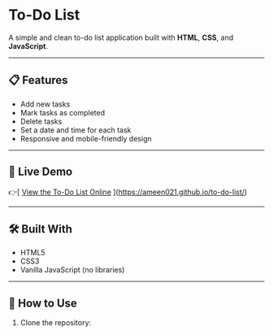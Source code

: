 # To-Do List

A simple and clean to-do list application built with **HTML**, **CSS**, and **JavaScript**.

---

## 📋 Features

- Add new tasks
- Mark tasks as completed
- Delete tasks
- Set a date and time for each task
- Responsive and mobile-friendly design

---

## 🚀 Live Demo

👉[ [View the To-Do List Online](https://your-github-username.github.io/to-do-list/)  ](https://ameen021.github.io/to-do-list/)

---

## 🛠️ Built With

- HTML5
- CSS3
- Vanilla JavaScript (no libraries)

---


## 🧠 How to Use

1. Clone the repository:
   ```bash


